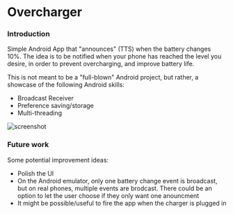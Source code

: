 # Overcharger

### Introduction

Simple Android App that "announces" (TTS) when the battery changes 10%. The idea is to be notified when your phone has reached the level you desire, in order to prevent overcharging, and improve battery life.

This is not meant to be a "full-blown" Android project, but rather, a showcase of the following Android skills:
- Broadcast Receiver
- Preference saving/storage
- Multi-threading

![screenshot](https://i.imgur.com/4ugReG7.png)

### Future work

Some potential improvement ideas:
- Polish the UI
- On the Android emulator, only one battery change event is broadcast, but on real phones, multiple events are brodcast. There could be an option to let the user choose if they only want one anouncment
- It might be possible/useful to fire the app when the charger is plugged in